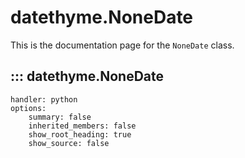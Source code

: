 # datethyme.NoneDate

This is the documentation page for the `NoneDate` class.

## ::: datethyme.NoneDate
    handler: python
    options:
        summary: false
        inherited_members: false
        show_root_heading: true
        show_source: false
